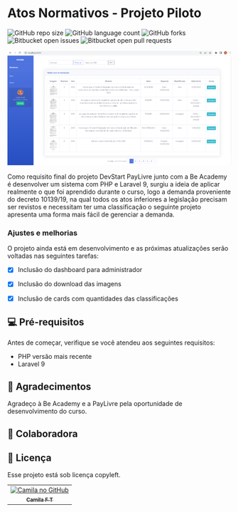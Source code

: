 # Atos Normativos - Projeto Piloto

![GitHub repo size](https://img.shields.io/github/repo-size/iuricode/README-template?style=for-the-badge)
![GitHub language count](https://img.shields.io/github/languages/count/iuricode/README-template?style=for-the-badge)
![GitHub forks](https://img.shields.io/github/forks/iuricode/README-template?style=for-the-badge)
![Bitbucket open issues](https://img.shields.io/bitbucket/issues/iuricode/README-template?style=for-the-badge)
![Bitbucket open pull requests](https://img.shields.io/bitbucket/pr-raw/iuricode/README-template?style=for-the-badge)

<img src="tela.png" alt="tela inicial">

Como requisito final do projeto DevStart PayLivre junto com a Be Academy é desenvolver um sistema com PHP e Laravel 9, surgiu a ideia de aplicar realmente o que foi aprendido durante o curso, logo a demanda proveniente do decreto 10139/19, na qual todos os atos inferiores a legislação precisam ser revistos e necessitam ter uma classificação o seguinte projeto apresenta uma forma mais fácil de gerenciar a demanda.

### Ajustes e melhorias

O projeto ainda está em desenvolvimento e as próximas atualizações serão voltadas nas seguintes tarefas:

- [x] Inclusão do dashboard para administrador
- [x] Inclusão do download das imagens
- [x] Inclusão de cards com quantidades das classificações


## 💻 Pré-requisitos

Antes de começar, verifique se você atendeu aos seguintes requisitos:
* PHP versão mais recente
* Laravel 9


## 🤝 Agradecimentos

Agradeço à Be Academy e a PayLivre pela oportunidade de desenvolvimento do curso.


## 🤝 Colaboradora

<table>
  <tr>
    <td align="center">
      <a href="#">
        <img src="https://avatars.githubusercontent.com/camilaftin" width="100px;" alt="Camila no  GitHub"/><br>
        <sub>
          <b>Camila F T</b>
        </sub>
      </a>
    </td>
    



## 📝 Licença

Esse projeto está sob licença copyleft.


